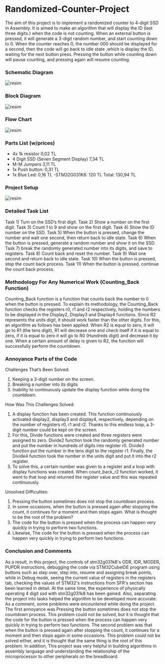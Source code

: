 # Randomized-Counter-Project
The aim of this project is to implement a randomized counter to 4-digit SSD in Assembly.  It is aimed to make an algorithm that will display the ID (last three digits.) when the code is not counting. When an external button is pressed, it will generate a 3-digit random number, and start counting down to 0. When the counter reaches 0, the number 000 should be displayed for a second, then the code will go back to idle state ,which is display the ID, waiting for the next button press. Pressing the button while counting down will pause counting, and pressing again will resume counting.

### Schematic Diagram

![resim](https://user-images.githubusercontent.com/44584158/110010143-0a058180-7d2f-11eb-845b-b24644b9a1e5.png)

### Block Diagram

![resim](https://user-images.githubusercontent.com/44584158/110010253-24d7f600-7d2f-11eb-9d74-d5f47dde0333.png)

### Flow Chart

![resim](https://user-images.githubusercontent.com/44584158/110010296-2f928b00-7d2f-11eb-97b7-78e4e38829c9.png)

### Parts List (w/prices)

- 4x 1k resistor 0,02 TL
- 4 Digit SSD (Seven Segment Display) 7,34 TL
- M-M Jumpers 3,11 TL
- 1x Push button: 0,31 TL
- 1x Blue Led: 0,16 TL
-STM32G031K8: 120 TL
Total: 130,94 TL

### Project Setup

![resim](https://user-images.githubusercontent.com/44584158/110010362-4802a580-7d2f-11eb-8bfe-be8b510d6792.png)

### Detailed Task List

Task 1) Turn on the SSD’s first digit.
Task 2) Show a number on the first digit.
Task 3) Count 1 to 9 and show on the first digit.
Task 4) Show the ID number on the SSD.
Task 5) When the button is pressed, change the number and wait one second, then return back to idle state.
Task 6) When the button is pressed, generate a random number and show it on the SSD.
Task 7) break the randomly generated number into its digits, and save to registers.
Task 8) Count back and reset the number.
Task 9) Wait one second and return back to idle state.
Task 10) When the button is pressed, stop the count back process.
Task 11) When the button is pressed, continue the count back process.

### Methodology For Any Numerical Work (Counting_Back Function)

Counting_Back function is a function that counts back the number to 0 when the button is pressed. To explain its methodology, the Counting_Back function checks the registers r0, r1 and r2 respectively, holding the numbers to be displayed in the Display2, Display3 and Display4 functions. Since R2 represents the units digit, it should work faster than the other digits. For this, an algorithm as follows has been applied. When R2 is equal to zero, it will go to R1 (the tens digit), R1 will decrease one and check itself if it is equal to zero, if it is equal to zero it will go to R0 (Hundreds digit) and decrease it by one. When a certain amount of delay is given to R2, the function will successfully perform the countdown.

### Annoyance Parts of the Code

Challenges That’s Been Solved:
1) Keeping a 3-digit number on the screen.
2) Breaking a number into its digits
3) Inability to continuously update the display function while doing the countdown.

How Was This Challenges Solved:
1) A display function has been created. This function continuously activated display2, display3 and display4, respectively, depending on the number of registers r0, r1 and r2. Thanks to this endless loop, a 3-digit number could be kept on the screen.
2) For this, Divide functions were created and three registers were assigned to zero. Divide2 function took the randomly generated number and put the number in hundreds of digits into register r0. Divide3 function put the number in the tens digit to the register r1. Finally, the Divide4 function took the number in the units digit and put it into the r2 register.
3) To solve this, a certain number was given to a register and a loop with display functions was created. When count_back_r2 function worked, it went to that loop and returned the register value and this was repeated continuously.

Unsolved Difficulites:
1) Pressing the button sometimes does not stop the countdown process.
2) In some occasions, when the button is pressed again after stopping the count, it continues for a moment and then stops again.
What is thought to be the root of the problem?
1) The code for the button is pressed when the process can happen very quickly in trying to perform two functions.
2) Likewise, The code for the button is pressed when the process can happen very quickly in trying to perform two functions.

### Conclusion and Comments
As a result, in this project, the controls of stm32g031k8's ODR, IDR, MODER, PUPDR instructions, debugging the code via STM32CubeIDE program using buttons such as step over, step into, resume and assigning break points, while in Debug mode, seeing the current value of registers in the registers tab, checking the values of STM32's instructions from SFR's section has been learned in detail. At the same time, the experience of physically operating 4 digit ssd with stm32g031k8 has been gained. Also, separating the project into tasks helped the algorithm to be developed more accurate. As a comment, some problems were encountered while doing the project. The first annoyance was Pressing the button sometimes does not stop the countdown process. This problem could not be solved, but it is thought that the code for the button is pressed when the process can happen very quickly in trying to perform two functions. The second problem was that when the button is pressed again after stopping the count, it continues for a moment and then stops again in some occasions. This problem could not be solved either, and it is thought that the same thing is the root of this problem. In addition, This project was very helpful in building algorithms in assembly language and understanding the relationship of the microprocessor to other peripherals on the breadboard.

